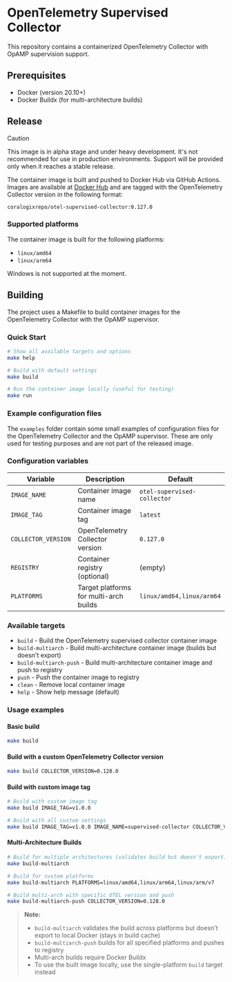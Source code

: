 # OpenTelemetry Supervised Collector

This repository contains a containerized OpenTelemetry Collector with OpAMP supervision support.

## Prerequisites

- Docker (version 20.10+)
- Docker Buildx (for multi-architecture builds)

## Release

> [!CAUTION]
> This image is in alpha stage and under heavy development. It's not recommended
> for use in production environments. Support will be provided only when it reaches
> a stable release.

The container image is built and pushed to Docker Hub via GitHub Actions.
Images are available at [Docker Hub](https://hub.docker.com/r/coralogixrepo/otel-supervised-collector)
and are tagged with the OpenTelemetry Collector version in the following format:

```
coralogixrepo/otel-supervised-collector:0.127.0
```

### Supported platforms

The container image is built for the following platforms:

- `linux/amd64`
- `linux/arm64`

Windows is not supported at the moment.

## Building

The project uses a Makefile to build container images for the OpenTelemetry Collector
with the OpAMP supervisor.

### Quick Start

```bash
# Show all available targets and options
make help

# Build with default settings
make build

# Run the container image locally (useful for testing)
make run
```

### Example configuration files

The `examples` folder contain some small examples of configuration files for
the OpenTelemetry Collector and the OpAMP supervisor. These are only used for
testing purposes and are not part of the released image.

### Configuration variables

| Variable            | Description                            | Default                     |
|---------------------|----------------------------------------|-----------------------------|
| `IMAGE_NAME`        | Container image name                   | `otel-supervised-collector` |
| `IMAGE_TAG`         | Container image tag                    | `latest`                    |
| `COLLECTOR_VERSION` | OpenTelemetry Collector version        | `0.127.0`                   |
| `REGISTRY`          | Container registry (optional)          | (empty)                     |
| `PLATFORMS`         | Target platforms for multi-arch builds | `linux/amd64,linux/arm64`   |

### Available targets

- `build` - Build the OpenTelemetry supervised collector container image
- `build-multiarch` - Build multi-architecture container image (builds but doesn't export)
- `build-multiarch-push` - Build multi-architecture container image and push to registry
- `push` - Push the container image to registry
- `clean` - Remove local container image
- `help` - Show help message (default)

### Usage examples

#### Basic build

```bash
make build
```

#### Build with a custom OpenTelemetry Collector version

```bash
make build COLLECTOR_VERSION=0.128.0
```

#### Build with custom image tag

```bash
# Build with custom image tag
make build IMAGE_TAG=v1.0.0

# Build with all custom settings
make build IMAGE_TAG=v1.0.0 IMAGE_NAME=supervised-collector COLLECTOR_VERSION=0.129.0
```

#### Multi-Architecture Builds

```bash
# Build for multiple architectures (validates build but doesn't export)
make build-multiarch

# Build for custom platforms
make build-multiarch PLATFORMS=linux/amd64,linux/arm64,linux/arm/v7

# Build multi-arch with specific OTEL version and push
make build-multiarch-push COLLECTOR_VERSION=0.128.0
```

> **Note:**
> - `build-multiarch` validates the build across platforms but doesn't export to local Docker (stays in build cache)
> - `build-multiarch-push` builds for all specified platforms and pushes to registry
> - Multi-arch builds require Docker Buildx
> - To use the built image locally, use the single-platform `build` target instead
